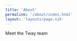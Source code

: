 ```yaml
---
title: 'About'
permalink: '/about/index.html'
layout: 'layouts/page.njk'
---
```


Meet the Tway team